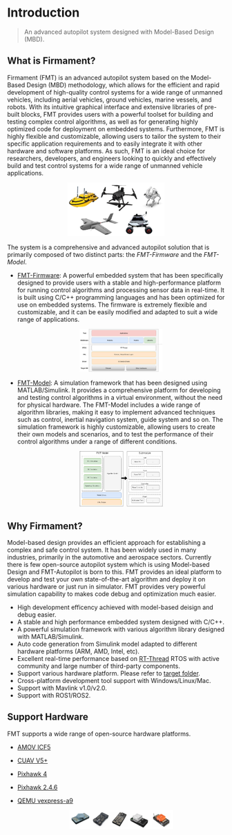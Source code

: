 # Introduction

> An advanced autopilot system designed with Model-Based Design (MBD).

## What is Firmament?

Firmament (FMT) is an advanced autopilot system based on the Model-Based Design (MBD) methodology, which allows for the efficient and rapid development of high-quality control systems for a wide range of unmanned vehicles, including aerial vehicles, ground vehicles, marine vessels, and robots. With its intuitive graphical interface and extensive libraries of pre-built blocks, FMT provides users with a powerful toolset for building and testing complex control algorithms, as well as for generating highly optimized code for deployment on embedded systems. Furthermore, FMT is highly flexible and customizable, allowing users to tailor the system to their specific application requirements and to easily integrate it with other hardware and software platforms. As such, FMT is an ideal choice for researchers, developers, and engineers looking to quickly and effectively build and test control systems for a wide range of unmanned vehicle applications.

  <p align="center">
    <img src="./figures/support_vehicle.png" width="45%">
  </p>

The system is a comprehensive and advanced autopilot solution that is primarily composed of two distinct parts: the *FMT-Firmware* and the *FMT-Model*.

- [FMT-Firmware](https://github.com/Firmament-Autopilot/FMT-Firmware): A powerful embedded system that has been specifically designed to provide users with a stable and high-performance platform for running control algorithms and processing sensor data in real-time. It is built using C/C++ programming languages and has been optimized for use on embedded systems. The firmware is extremely flexible and customizable, and it can be easily modified and adapted to suit a wide range of applications.

  <p align="center">
    <img src="./figures/fmt_struct.png" width="40%">
  </p>

- [FMT-Model](https://github.com/Firmament-Autopilot/FMT-Model): A simulation framework that has been designed using MATLAB/Simulink. It provides a comprehensive platform for developing and testing control algorithms in a virtual environment, without the need for physical hardware. The FMT-Model includes a wide range of algorithm libraries, making it easy to implement advanced techniques such as control, inertial navigation system, guide system and so on. The simulation framework is highly customizable, allowing users to create their own models and scenarios, and to test the performance of their control algorithms under a range of different conditions.

  <p align="center">
    <img src="./figures/fmt_model.png" width="40%">
  </p>

## Why Firmament?

Model-based design provides an efficient approach for establishing a complex and safe control system. It has been widely used in many industries, primarily in the automotive and aerospace sectors. Currently there is few open-source autopilot system which is using Model-based Design and FMT-Autopilot is born to this. FMT provides an ideal platform to develop and test your own state-of-the-art algorithm and deploy it on various hardware or just run in simulator. FMT provides very powerful simulation capability to makes code debug and optimization much easier.

- High development efficency achieved with model-based deisign and debug easier.
- A stable and high performance embedded system designed with C/C++.
- A powerful simulation framework with various algorithm library designed with MATLAB/Simulink.
- Auto code generation from Simulink model adapted to different hardware platforms (ARM, AMD, Intel, etc).
- Excellent real-time performance based on [RT-Thread](https://www.rt-thread.io/) RTOS with active community and large number of third-party components.
- Support various hardware platform. Please refer to [target folder](https://github.com/Firmament-Autopilot/FMT-Firmware/tree/master/target).
- Cross-platform development tool support with Windows/Linux/Mac.
- Support with Mavlink v1.0/v2.0.
- Support with ROS1/ROS2.

## Support Hardware

FMT supports a wide range of open-source hardware platforms.

- [AMOV ICF5](https://github.com/Firmament-Autopilot/FMT-Firmware/blob/master/target/amov/icf5/README.md)
- [CUAV V5+](https://github.com/Firmament-Autopilot/FMT-Firmware/blob/master/target/cuav/v5_plus/README.md)
- [Pixhawk 4](https://github.com/Firmament-Autopilot/FMT-Firmware/blob/master/target/pixhawk/fmu-v5/README.md)
- [Pixhawk 2.4.6](https://github.com/Firmament-Autopilot/FMT-Firmware/blob/master/target/pixhawk/fmu-v2/README.md)
- [QEMU vexpress-a9](https://github.com/Firmament-Autopilot/FMT-Firmware/blob/master/target/qemu/qemu-vexpress-a9/README.md)

  <p align="center">
    <img src="./figures/support_hardware.png" width="50%">
  </p>